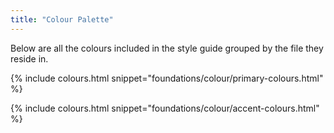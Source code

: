 ```yaml
---
title: "Colour Palette"
---
```


Below are all the colours included in the style guide grouped by the file they reside in.

{% include colours.html snippet="foundations/colour/primary-colours.html" %}

{% include colours.html snippet="foundations/colour/accent-colours.html" %}